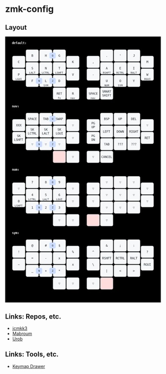 # zmk-config

## Layout

![](my_keymap.png) 

## Links:  Repos, etc.

* [jcmkk3](https://github.com/jcmkk3/zmk-config/tree/main)
* [Mabroum](https://github.com/AlaaSaadAbdo/zmk-config/tree/master)
* [Urob](https://github.com/urob/zmk-config)

## Links:  Tools, etc.
* [Keymap Drawer](https://caksoylar-keymap-drawer-streamlitapp-2a0rau.streamlit.app/)

[1]: https://github.com/zmkfirmware/zmk
